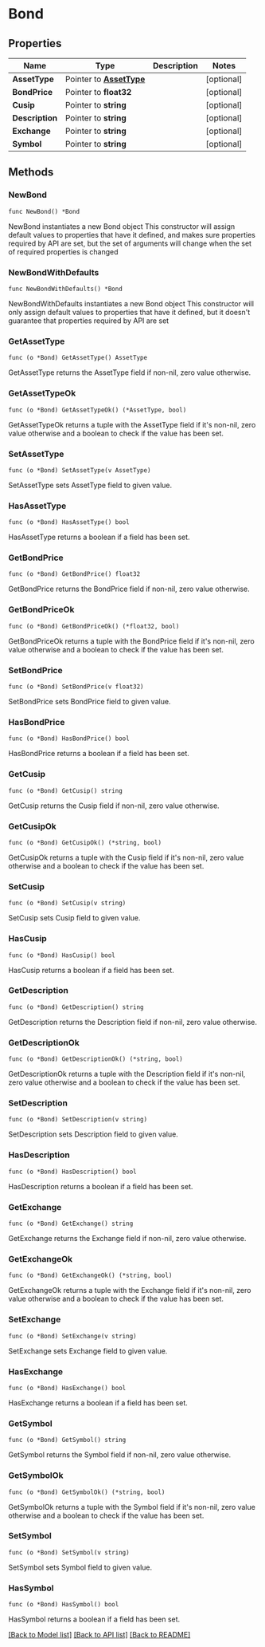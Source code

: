 # Bond

## Properties

Name | Type | Description | Notes
------------ | ------------- | ------------- | -------------
**AssetType** | Pointer to [**AssetType**](AssetType.md) |  | [optional] 
**BondPrice** | Pointer to **float32** |  | [optional] 
**Cusip** | Pointer to **string** |  | [optional] 
**Description** | Pointer to **string** |  | [optional] 
**Exchange** | Pointer to **string** |  | [optional] 
**Symbol** | Pointer to **string** |  | [optional] 

## Methods

### NewBond

`func NewBond() *Bond`

NewBond instantiates a new Bond object
This constructor will assign default values to properties that have it defined,
and makes sure properties required by API are set, but the set of arguments
will change when the set of required properties is changed

### NewBondWithDefaults

`func NewBondWithDefaults() *Bond`

NewBondWithDefaults instantiates a new Bond object
This constructor will only assign default values to properties that have it defined,
but it doesn't guarantee that properties required by API are set

### GetAssetType

`func (o *Bond) GetAssetType() AssetType`

GetAssetType returns the AssetType field if non-nil, zero value otherwise.

### GetAssetTypeOk

`func (o *Bond) GetAssetTypeOk() (*AssetType, bool)`

GetAssetTypeOk returns a tuple with the AssetType field if it's non-nil, zero value otherwise
and a boolean to check if the value has been set.

### SetAssetType

`func (o *Bond) SetAssetType(v AssetType)`

SetAssetType sets AssetType field to given value.

### HasAssetType

`func (o *Bond) HasAssetType() bool`

HasAssetType returns a boolean if a field has been set.

### GetBondPrice

`func (o *Bond) GetBondPrice() float32`

GetBondPrice returns the BondPrice field if non-nil, zero value otherwise.

### GetBondPriceOk

`func (o *Bond) GetBondPriceOk() (*float32, bool)`

GetBondPriceOk returns a tuple with the BondPrice field if it's non-nil, zero value otherwise
and a boolean to check if the value has been set.

### SetBondPrice

`func (o *Bond) SetBondPrice(v float32)`

SetBondPrice sets BondPrice field to given value.

### HasBondPrice

`func (o *Bond) HasBondPrice() bool`

HasBondPrice returns a boolean if a field has been set.

### GetCusip

`func (o *Bond) GetCusip() string`

GetCusip returns the Cusip field if non-nil, zero value otherwise.

### GetCusipOk

`func (o *Bond) GetCusipOk() (*string, bool)`

GetCusipOk returns a tuple with the Cusip field if it's non-nil, zero value otherwise
and a boolean to check if the value has been set.

### SetCusip

`func (o *Bond) SetCusip(v string)`

SetCusip sets Cusip field to given value.

### HasCusip

`func (o *Bond) HasCusip() bool`

HasCusip returns a boolean if a field has been set.

### GetDescription

`func (o *Bond) GetDescription() string`

GetDescription returns the Description field if non-nil, zero value otherwise.

### GetDescriptionOk

`func (o *Bond) GetDescriptionOk() (*string, bool)`

GetDescriptionOk returns a tuple with the Description field if it's non-nil, zero value otherwise
and a boolean to check if the value has been set.

### SetDescription

`func (o *Bond) SetDescription(v string)`

SetDescription sets Description field to given value.

### HasDescription

`func (o *Bond) HasDescription() bool`

HasDescription returns a boolean if a field has been set.

### GetExchange

`func (o *Bond) GetExchange() string`

GetExchange returns the Exchange field if non-nil, zero value otherwise.

### GetExchangeOk

`func (o *Bond) GetExchangeOk() (*string, bool)`

GetExchangeOk returns a tuple with the Exchange field if it's non-nil, zero value otherwise
and a boolean to check if the value has been set.

### SetExchange

`func (o *Bond) SetExchange(v string)`

SetExchange sets Exchange field to given value.

### HasExchange

`func (o *Bond) HasExchange() bool`

HasExchange returns a boolean if a field has been set.

### GetSymbol

`func (o *Bond) GetSymbol() string`

GetSymbol returns the Symbol field if non-nil, zero value otherwise.

### GetSymbolOk

`func (o *Bond) GetSymbolOk() (*string, bool)`

GetSymbolOk returns a tuple with the Symbol field if it's non-nil, zero value otherwise
and a boolean to check if the value has been set.

### SetSymbol

`func (o *Bond) SetSymbol(v string)`

SetSymbol sets Symbol field to given value.

### HasSymbol

`func (o *Bond) HasSymbol() bool`

HasSymbol returns a boolean if a field has been set.


[[Back to Model list]](../README.md#documentation-for-models) [[Back to API list]](../README.md#documentation-for-api-endpoints) [[Back to README]](../README.md)


